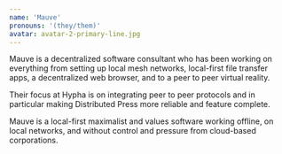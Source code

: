 ```yaml
---
name: 'Mauve'
pronouns: '(they/them)'
avatar: avatar-2-primary-line.jpg
---
```

Mauve is a decentralized software consultant who has been working on everything from setting up local mesh networks, local-first file transfer apps, a decentralized web browser, and to a peer to peer virtual reality.

Their focus at Hypha is on integrating peer to peer protocols and in particular making Distributed Press more reliable and feature complete.
      
Mauve is a local-first maximalist and values software working offline, on local networks, and without control and pressure from cloud-based corporations.
      